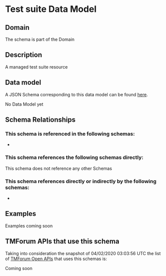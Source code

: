 # Test suite Data Model

## Domain

The  schema is part of the  Domain

## Description

A managed test suite resource

## Data model

A JSON Schema corresponding to this data model can be found
[here](https://github.com/tmforum-rand/schemas/blob/candidates/Common/TestSuite.schema.json).

No Data Model yet

## Schema Relationships

### This schema is referenced in the following schemas:

-

### This schema references the following schemas directly:

This schema does not reference any other Schemas

### This schema references directly or indirectly by the following schemas:

-



## Examples

Examples coming soon

## TMForum APIs that use this schema

Taking into consideration the snapshot of 04/02/2020 03:03:56 UTC the list of [TMForum Open APIs](https://www.tmforum.org/open-apis/) that uses this schemas is:

Coming soon